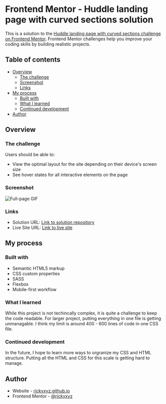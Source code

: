 # Frontend Mentor - Huddle landing page with curved sections solution

This is a solution to the [Huddle landing page with curved sections challenge on Frontend Mentor](https://www.frontendmentor.io/challenges/huddle-landing-page-with-curved-sections-5ca5ecd01e82137ec91a50f2). Frontend Mentor challenges help you improve your coding skills by building realistic projects.

## Table of contents

- [Overview](#overview)
  - [The challenge](#the-challenge)
  - [Screenshot](#screenshot)
  - [Links](#links)
- [My process](#my-process)
  - [Built with](#built-with)
  - [What I learned](#what-i-learned)
  - [Continued development](#continued-development)
- [Author](#author)

## Overview

### The challenge

Users should be able to:

- View the optimal layout for the site depending on their device's screen size
- See hover states for all interactive elements on the page

### Screenshot

![Full-page GIF](./screenshots/fullpage.gif)

### Links

- Solution URL: [Link to solution repository](https://github.com/rickyxyz/frontendmentor-projects/tree/main/huddle-landing-page-with-curved-sections-master)
- Live Site URL: [Link to live site](https://rickyxyz.github.io/frontendmentor-projects/huddle-landing-page-with-curved-sections-master/index.html)

## My process

### Built with

- Semantic HTML5 markup
- CSS custom properties
- SASS
- Flexbox
- Mobile-first workflow

### What I learned

While this project is not techincally complex, it is quite a challenge to keep the code readable. For larger project, putting everything in one file is getting unmanagable. I think my limit is around 400 - 600 lines of code in one CSS file.

### Continued development

In the future, I hope to learn more ways to orgranize my CSS and HTML structure. Putting all the HTML and CSS for this scale is getting hard to manage.

## Author

- Website - [rickyxyz.github.io](https://rickyxyz.github.io/)
- Frontend Mentor - [@rickyxyz](https://www.frontendmentor.io/profile/rickyxyz)
